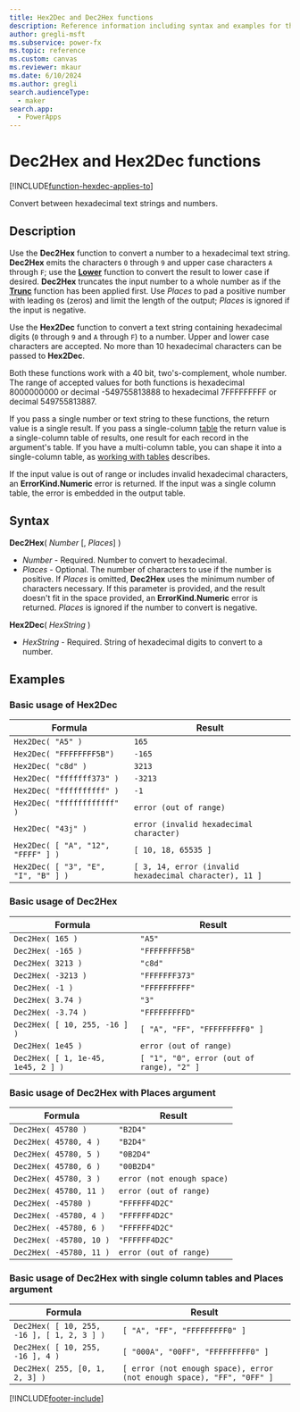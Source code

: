 ```yaml
---
title: Hex2Dec and Dec2Hex functions
description: Reference information including syntax and examples for the Hex2Dec and Dec2Hex functions in Power Fx.
author: gregli-msft
ms.subservice: power-fx
ms.topic: reference
ms.custom: canvas
ms.reviewer: mkaur
ms.date: 6/10/2024
ms.author: gregli
search.audienceType: 
  - maker
search.app: 
  - PowerApps
---
```

# Dec2Hex and Hex2Dec functions
[!INCLUDE[function-hexdec-applies-to](includes/function-hexdec-applies-to.md)]



Convert between hexadecimal text strings and numbers.

## Description

Use the **Dec2Hex** function to convert a number to a hexadecimal text string.  **Dec2Hex** emits the characters `0` through `9` and upper case characters `A` through `F`; use the [**Lower**](function-lower-upper-proper.md) function to convert the result to lower case if desired.  **Dec2Hex** truncates the input number to a whole number as if the [**Trunc**](function-round.md) function has been applied first.  Use *Places* to pad a positive number with leading `0`s (zeros) and limit the length of the output; *Places* is ignored if the input is negative.

Use the **Hex2Dec** function to convert a text string containing hexadecimal digits (`0` through `9` and `A` through `F`) to a number.  Upper and lower case characters are accepted.  No more than 10 hexadecimal characters can be passed to **Hex2Dec**.

Both these functions work with a 40 bit, two's-complement, whole number. The range of accepted values for both functions is hexadecimal 8000000000 or decimal -549755813888 to hexadecimal 7FFFFFFFFF or decimal 549755813887.

If you pass a single number or text string to these functions, the return value is a single result.  If you pass a single-column [table](/power-apps/maker/canvas-apps/working-with-tables) the return value is a single-column table of results, one result for each record in the argument's table. If you have a multi-column table, you can shape it into a single-column table, as [working with tables](/power-apps/maker/canvas-apps/working-with-tables) describes.  

If the input value is out of range or includes invalid hexadecimal characters, an **ErrorKind.Numeric** error is returned.  If the input was a single column table, the error is embedded in the output table.

## Syntax

**Dec2Hex**( *Number* [, *Places*] )

- *Number* - Required.  Number to convert to hexadecimal.
- *Places* - Optional.  The number of characters to use if the number is positive. If *Places* is omitted, **Dec2Hex** uses the minimum number of characters necessary. If this parameter is provided, and the result doesn't fit in the space provided, an **ErrorKind.Numeric** error is returned.  *Places* is ignored if the number to convert is negative.

**Hex2Dec**( *HexString* )

- *HexString* - Required.  String of hexadecimal digits to convert to a number.

## Examples

### Basic usage of Hex2Dec

| Formula | Result |
| --- | --- |
| `Hex2Dec( "A5" )` | `165` |
| `Hex2Dec( "FFFFFFFF5B")` | `-165` |
| `Hex2Dec( "c8d" )` | `3213` |
| `Hex2Dec( "fffffff373" )` | `-3213` |
| `Hex2Dec( "ffffffffff" )` | `-1` |
| `Hex2Dec( "ffffffffffff" )` | `error (out of range)` |
| `Hex2Dec( "43j" )` | `error (invalid hexadecimal character)` |
| `Hex2Dec( [ "A", "12", "FFFF" ] )` | `[ 10, 18, 65535 ]` |
| `Hex2Dec( [ "3", "E", "I", "B" ] )` | `[ 3, 14, error (invalid hexadecimal character), 11 ]` |

### Basic usage of Dec2Hex

| Formula | Result |
| --- | --- |
| `Dec2Hex( 165 )`        | `"A5"` |
| `Dec2Hex( -165 )`       | `"FFFFFFFF5B"` |
| `Dec2Hex( 3213 )`       | `"c8d"` |
| `Dec2Hex( -3213 )`      | `"FFFFFFF373"` |
| `Dec2Hex( -1 )`         | `"FFFFFFFFFF"` |
| `Dec2Hex( 3.74 )`       | `"3"` |
| `Dec2Hex( -3.74 )`      | `"FFFFFFFFFD"` |
| `Dec2Hex( [ 10, 255, -16 ] )` | `[ "A", "FF", "FFFFFFFFF0" ]` |
| `Dec2Hex( 1e45 )`       | `error (out of range)` |
| `Dec2Hex( [ 1, 1e-45, 1e45, 2 ] )` | `[ "1", "0", error (out of range), "2" ]` |

### Basic usage of Dec2Hex with Places argument

| Formula | Result |
| --- | --- |
| `Dec2Hex( 45780 )`      | `"B2D4"` |
| `Dec2Hex( 45780, 4 )`   | `"B2D4"` |
| `Dec2Hex( 45780, 5 )`   | `"0B2D4"` |
| `Dec2Hex( 45780, 6 )`   | `"00B2D4"` |
| `Dec2Hex( 45780, 3 )`   | `error (not enough space)` |
| `Dec2Hex( 45780, 11 )`  | `error (out of range)` |
| `Dec2Hex( -45780 )`     | `"FFFFFF4D2C"` | 
| `Dec2Hex( -45780, 4 )`  | `"FFFFFF4D2C"` | 
| `Dec2Hex( -45780, 6 )`  | `"FFFFFF4D2C"` | 
| `Dec2Hex( -45780, 10 )` | `"FFFFFF4D2C"` | 
| `Dec2Hex( -45780, 11 )` | `error (out of range)` | 

### Basic usage of Dec2Hex with single column tables and Places argument

| Formula | Result |
| --- | --- |
| `Dec2Hex( [ 10, 255, -16 ], [ 1, 2, 3 ] )`      | `[ "A", "FF", "FFFFFFFFF0" ]` |
| `Dec2Hex( [ 10, 255, -16 ], 4 )`   | `[ "000A", "00FF", "FFFFFFFFF0" ]` |
| `Dec2Hex( 255, [0, 1, 2, 3] )`   | `[ error (not enough space), error (not enough space), "FF", "0FF" ]` |

[!INCLUDE[footer-include](../../includes/footer-banner.md)]

























































